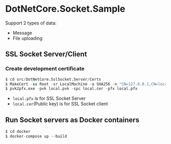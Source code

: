 # DotNetCore.Socket.Sample

Support 2 types of data:

- Message
- File uploading


## SSL Socket Server/Client

### Create development certificate

```s
$ cd src/DotNetCore.SslSocket.Server/Certs
$ MakeCert -ss Root -sr LocalMachine -a SHA256 -n "CN=127.0.0.1,CN=localhost" -sv local.pvk local.cer -pe -e 12/31/2099 -len 2048
$ pvk2pfx.exe -pvk local.pvk -spc local.cer -pfx local.pfx
```


- `local.pfx` is for SSL Socket Server
- `local.cer`(Public key) is for SSL Socket client



## Run Socket servers as Docker containers

```s
$ cd docker
$ docker-compose up --build
```